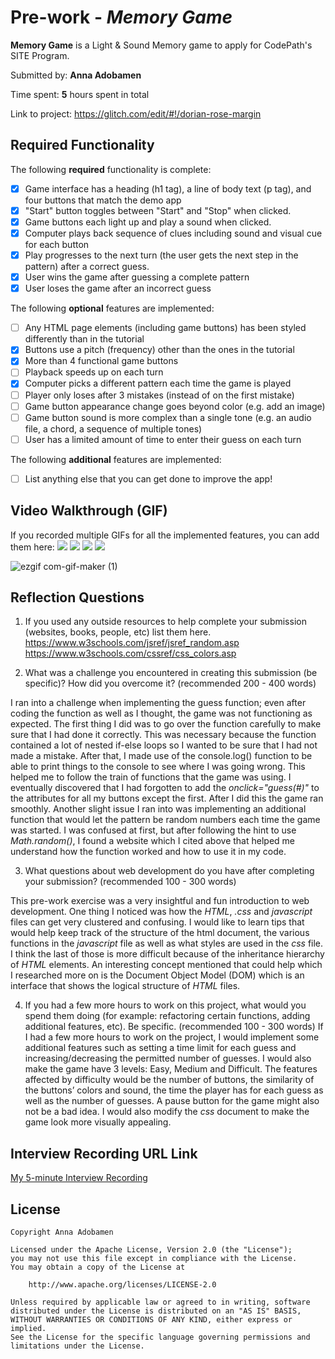 # Pre-work - *Memory Game*

**Memory Game** is a Light & Sound Memory game to apply for CodePath's SITE Program. 

Submitted by: **Anna Adobamen**

Time spent: **5** hours spent in total

Link to project: https://glitch.com/edit/#!/dorian-rose-margin

## Required Functionality

The following **required** functionality is complete:

* [x] Game interface has a heading (h1 tag), a line of body text (p tag), and four buttons that match the demo app
* [x] "Start" button toggles between "Start" and "Stop" when clicked. 
* [x] Game buttons each light up and play a sound when clicked. 
* [x] Computer plays back sequence of clues including sound and visual cue for each button
* [x] Play progresses to the next turn (the user gets the next step in the pattern) after a correct guess. 
* [x] User wins the game after guessing a complete pattern
* [x] User loses the game after an incorrect guess

The following **optional** features are implemented:

* [ ] Any HTML page elements (including game buttons) has been styled differently than in the tutorial
* [x] Buttons use a pitch (frequency) other than the ones in the tutorial
* [x] More than 4 functional game buttons
* [ ] Playback speeds up on each turn
* [x] Computer picks a different pattern each time the game is played
* [ ] Player only loses after 3 mistakes (instead of on the first mistake)
* [ ] Game button appearance change goes beyond color (e.g. add an image)
* [ ] Game button sound is more complex than a single tone (e.g. an audio file, a chord, a sequence of multiple tones)
* [ ] User has a limited amount of time to enter their guess on each turn

The following **additional** features are implemented:

- [ ] List anything else that you can get done to improve the app!

## Video Walkthrough (GIF)

If you recorded multiple GIFs for all the implemented features, you can add them here:
![](https://i.imgur.com/a/d2i0ybZ)
![](gif2-link-here)
![](gif3-link-here)
![](gif4-link-here)

![ezgif com-gif-maker (1)](https://user-images.githubusercontent.com/72890937/164877725-6366d61c-4bd2-466e-a199-72fc73859456.gif)



## Reflection Questions
1. If you used any outside resources to help complete your submission (websites, books, people, etc) list them here. 
https://www.w3schools.com/jsref/jsref_random.asp
https://www.w3schools.com/cssref/css_colors.asp

2. What was a challenge you encountered in creating this submission (be specific)? How did you overcome it? (recommended 200 - 400 words) 

I ran into a challenge when implementing the guess function; even after coding the function as well as I thought, the game was not functioning as expected.
The first thing I did was to go over the function carefully to make sure that I had done it correctly. This was necessary because the function contained a lot of nested if-else loops so I wanted to be sure that I had not made a mistake.  After that, I made use of the console.log() function to be able to print things to the console to see where I was going wrong. This helped me to follow the train of functions that the game was using. I eventually discovered that I had forgotten to add the *onclick="guess(#)"* to the attributes for all my buttons except the first. After I did this the game ran smoothly.
Another slight issue I ran into was implementing an additional function that would let the pattern be random numbers each time the game was started. I was confused at first, but after following the hint to use *Math.random()*, I found a website which I cited above that helped me understand how the function worked and how to use it in my code.


3. What questions about web development do you have after completing your submission? (recommended 100 - 300 words) 

This pre-work exercise was a very insightful and fun introduction to web development. 
One thing I noticed was how the *HTML*, *.css* and *javascript* files can get very clustered and confusing. I would like to learn tips that would help keep track of the structure of the html document, the various functions in the *javascript* file as well as what styles are used in the *css* file.
I think the last of those is more difficult because of the inheritance hierarchy of *HTML* elements.
An interesting concept mentioned that could help which I researched more on is the Document Object Model (DOM) which is an interface that shows the logical structure of *HTML* files.


4. If you had a few more hours to work on this project, what would you spend them doing (for example: refactoring certain functions, adding additional features, etc). Be specific. (recommended 100 - 300 words) 
If I had a few more hours to work on the project, I would implement some additional features such as setting a time limit for each guess and increasing/decreasing the permitted number of guesses. I would also make the game have 3 levels: Easy, Medium and Difficult.
The features affected by difficulty would be the number of buttons, the similarity of the buttons’ colors and sound, the time the player has for each guess as well as the number of guesses.
A pause button for the game might also not be a bad idea.
I would also modify the *css* document to make the game look more visually appealing.




## Interview Recording URL Link

[My 5-minute Interview Recording](your-link-here)


## License

    Copyright Anna Adobamen

    Licensed under the Apache License, Version 2.0 (the "License");
    you may not use this file except in compliance with the License.
    You may obtain a copy of the License at

        http://www.apache.org/licenses/LICENSE-2.0

    Unless required by applicable law or agreed to in writing, software
    distributed under the License is distributed on an "AS IS" BASIS,
    WITHOUT WARRANTIES OR CONDITIONS OF ANY KIND, either express or implied.
    See the License for the specific language governing permissions and
    limitations under the License.